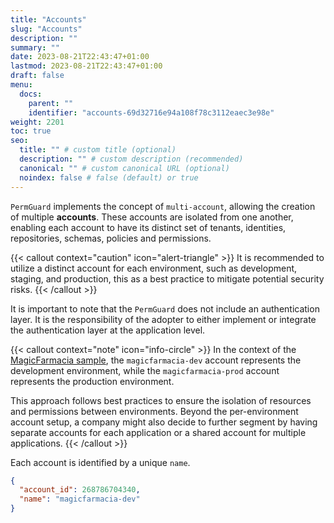 ```yaml
---
title: "Accounts"
slug: "Accounts"
description: ""
summary: ""
date: 2023-08-21T22:43:47+01:00
lastmod: 2023-08-21T22:43:47+01:00
draft: false
menu:
  docs:
    parent: ""
    identifier: "accounts-69d32716e94a108f78c3112eaec3e98e"
weight: 2201
toc: true
seo:
  title: "" # custom title (optional)
  description: "" # custom description (recommended)
  canonical: "" # custom canonical URL (optional)
  noindex: false # false (default) or true
---
```

`PermGuard` implements the concept of `multi-account`, allowing the creation of multiple **accounts**.
These accounts are isolated from one another, enabling each account to have its distinct set of tenants, identities, repositories, schemas, policies and permissions.

{{< callout context="caution" icon="alert-triangle" >}}
It is recommended to utilize a distinct account for each environment, such as development, staging, and production, this as a best practice to mitigate potential security risks.
{{< /callout >}}

It is important to note that the `PermGuard` does not include an authentication layer. It is the responsibility of the adopter to either implement or integrate the authentication layer at the application level.

{{< callout context="note" icon="info-circle" >}}
In the context of the [MagicFarmacia sample](/docs/overview/adoption-through-example#integration-use-case-pharmacy-branch-management), the `magicfarmacia-dev` account represents the development environment, while the `magicfarmacia-prod` account represents the production environment.

This approach follows best practices to ensure the isolation of resources and permissions between environments. Beyond the per-environment account setup, a company might also decide to further segment by having separate accounts for each application or a shared account for multiple applications.
{{< /callout >}}

Each account is identified by a unique `name`.

```json
{
  "account_id": 268786704340,
  "name": "magicfarmacia-dev"
}
```
